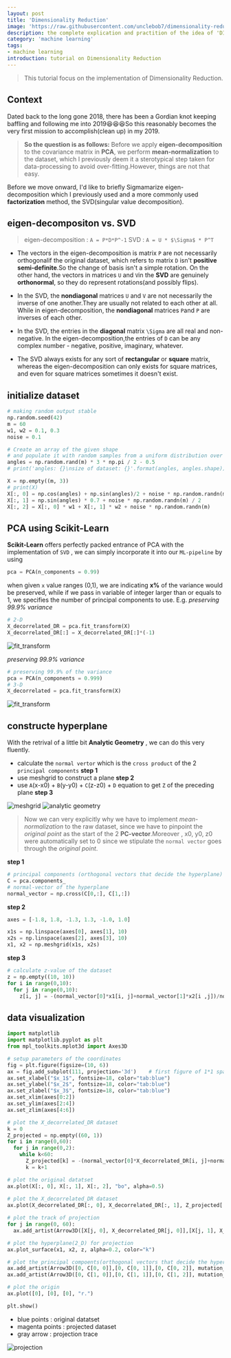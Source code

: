 ```yaml
---
layout: post
title: 'Dimensionality Reduction'
image: 'https://raw.githubusercontent.com/unclebob7/dimensionality-reduction/master/Karl_Pearson%2C_1912.jpg'
description: the complete explication and practition of the idea of 'DImensionality Reduction' with Python3
category: 'machine learning'
tags:
- machine learning
introduction: tutorial on Dimensionality Reduction
---
```


> This tutorial focus on the implementation of Dimensionality Reduction. 

## Context
Dated back to the long gone 2018, there has been a Gordian knot keeping baffling and following me into 2019:satisfied::satisfied::satisfied:So this reasonably becomes the very first mission to accomplish(clean up) in my 2019. 

> **So the question is as follows:**
Before we apply **eigen-decomposition** to the covariance matrix in **PCA**, we perform **mean-normalization** to the dataset, which I previously deem it a sterotypical step taken for data-processing to avoid over-fitting.However, things are not that easy.

Before we move onward, I'd like to briefly Sigmamarize eigen-decomposition which I previously used and a more commonly used **factorization** method, the SVD(singular value decomposition).

## eigen-decompositon vs. SVD
> eigen-decomposition : `A = P*D*P^-1`
> SVD : `A = U * $\Sigma$ * P^T`

* The vectors in the eigen-decomposition is matrix `P` are not necessarily orthogonalif the original dataset, which refers to matrix `D` isn't **positive semi-definite**.So the change of basis isn't a simple rotation. On the other hand, the vectors in matrices `U` and `V`in the **SVD** are genuinely **orthonormal**, so they do represent rotations(and possibly flips).

* In the SVD, the **nondiagonal** matrices `U` and `V` are not necessarily the inverse of one another.They are usually not related to each other at all. While in eigen-decomposition, the **nondiagonal** matrices `P`and `P` are inverses of each other.

* In the SVD, the entries in the **diagonal** matrix `\Sigma` are all real and non-negative. In the eigen-decomposition,the entries of `D` can be any complex number - negative, positive, imaginary, whatever.

* The SVD always exists for any sort of **rectangular** or **square** matrix, whereas the eigen-decomposition can only exists for square matrices, and even for square matrices sometimes it doesn't exist.

## initialize dataset
```python
# making random output stable
np.random.seed(42)
m = 60
w1, w2 = 0.1, 0.3
noise = 0.1

# Create an array of the given shape 
# and populate it with random samples from a uniform distribution over [0, 1)
angles = np.random.rand(m) * 3 * np.pi / 2 - 0.5
# print('angles: {}\nsize of dataset: {}'.format(angles, angles.shape))

X = np.empty((m, 3))
# print(X)
X[:, 0] = np.cos(angles) + np.sin(angles)/2 + noise * np.random.randn(m) / 2
X[:, 1] = np.sin(angles) * 0.7 + noise * np.random.randn(m) / 2
X[:, 2] = X[:, 0] * w1 + X[:, 1] * w2 + noise * np.random.randn(m)
```

## PCA using Scikit-Learn
**Scikit-Learn** offers perfectly packed entrance of PCA with the implementation of `SVD` , we can simply incorporate it into our `ML-pipeline`
by using
```python
pca = PCA(n_components = 0.99)
```
when given `x` value ranges (0,1), we are indicating **x%** of the variance would be preserved, while if we pass in variable of integer larger than or equals to 1, we specifies the number of principal components to use.
E.g. *preserving 99.9% variance*

```python
# 2-D
X_decorrelated_DR = pca.fit_transform(X)
X_decorrelated_DR[:] = X_decorrelated_DR[:]*(-1) 
```

![fit_transform](https://raw.githubusercontent.com/unclebob7/dimensionality-reduction/master/999_variance.PNG)

*preserving 99.9% variance*

```python
# preserving 99.9% of the variance
pca = PCA(n_components = 0.999)
# 3-D
X_decorrelated = pca.fit_transform(X)
```

![fit_transform](https://raw.githubusercontent.com/unclebob7/dimensionality-reduction/master/9999variance.PNG)

## constructe hyperplane
With the retrival of a little bit **Analytic Geometry** , we can do this very fluently.

* calculate the `normal vertor` which is the `cross product` of the 2 `principal components`  **step 1**
* use meshgrid to construct a plane  **step 2**
* use `A`(x-x0) + `B`(y-y0) + `C`(z-z0) + `D` equation to get `Z` of the preceding plane  **step 3**

![meshgrid](https://raw.githubusercontent.com/unclebob7/dimensionality-reduction/master/meshgrid.png)
![analytic geometry](https://raw.githubusercontent.com/unclebob7/dimensionality-reduction/master/analytic_geometry.PNG)
> Now we can very explicitly why we have to implement *mean-normalization* to the raw dataset, since we have to pinpoint the *original point* as the start of the 2 **PC-vector**.Moreover , x0, y0, z0 were automatically set to 0 since we stipulate the `normal vector` goes through the *original point*.

**step 1**

```python
# principal components (orthogonal vectors that decide the hyperplane)
C = pca.components_
# normal-vector of the hyperplane
normal_vector = np.cross(C[0,:], C[1,:])
```

**step 2**

```python
axes = [-1.8, 1.8, -1.3, 1.3, -1.0, 1.0]

x1s = np.linspace(axes[0], axes[1], 10)
x2s = np.linspace(axes[2], axes[3], 10)
x1, x2 = np.meshgrid(x1s, x2s)
```

**step 3**

```python
# calculate z-value of the dataset
z = np.empty((10, 10))
for i in range(0,10):
  for j in range(0,10):
    z[i, j] = -(normal_vector[0]*x1[i, j]+normal_vector[1]*x2[i ,j])/normal_vector[2]
```

## data visualization

```python
import matplotlib
import matplotlib.pyplot as plt
from mpl_toolkits.mplot3d import Axes3D

# setup parameters of the coordinates
fig = plt.figure(figsize=(10, 6))
ax = fig.add_subplot(111, projection='3d')    # first figure of 1*1 space
ax.set_xlabel("$x_1$", fontsize=18, color="tab:blue")
ax.set_ylabel("$x_2$", fontsize=18, color="tab:blue")
ax.set_zlabel("$x_3$", fontsize=18, color="tab:blue")
ax.set_xlim(axes[0:2])
ax.set_ylim(axes[2:4])
ax.set_zlim(axes[4:6])

# plot the X_decorrelated_DR dataset
k = 0
Z_projected = np.empty((60, 1))
for i in range(0,60):
  for j in range(0,2):
    while k<60:
      Z_projected[k] = -(normal_vector[0]*X_decorrelated_DR[i, j]+normal_vector[1]*X_decorrelated_DR[i ,j])/normal_vector[2]
      k = k+1

# plot the original datatset
ax.plot(X[:, 0], X[:, 1], X[:, 2], "bo", alpha=0.5)
      
# plot the X_decorrelated_DR dataset
ax.plot(X_decorrelated_DR[:, 0], X_decorrelated_DR[:, 1], Z_projected[:, 0], "mo", alpha=0.5)

# plot the track of projection
for j in range(0, 60):
  ax.add_artist(Arrow3D([X[j, 0], X_decorrelated_DR[j, 0]],[X[j, 1], X_decorrelated_DR[j, 1]],[X[j, 2], Z_projected[j, 0]], mutation_scale=15, lw=1, arrowstyle="-|>", color="tab:gray"))

# plot the hyperplane(2_D) for projection
ax.plot_surface(x1, x2, z, alpha=0.2, color="k")

# plot the principal compoents(orthogonal vectors that decide the hyperplane)
ax.add_artist(Arrow3D([0, C[0, 0]],[0, C[0, 1]],[0, C[0, 2]], mutation_scale=15, lw=1, arrowstyle="-|>", color="tab:red"))
ax.add_artist(Arrow3D([0, C[1, 0]],[0, C[1, 1]],[0, C[1, 2]], mutation_scale=15, lw=1, arrowstyle="-|>", color="tab:red"))

# plot the origin
ax.plot([0], [0], [0], "r.")

plt.show()
```

* blue points : original datatset
* magenta points : projected dataset
* gray arrow : projection trace

![projection](https://raw.githubusercontent.com/unclebob7/dimensionality-reduction/master/projection.PNG)

